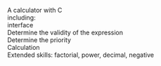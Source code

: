 
A calculator with C  
including:  
interface  
Determine the validity of the expression  
Determine the priority  
Calculation  
Extended skills: factorial, power, decimal, negative  

